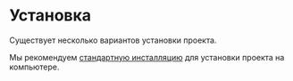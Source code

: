 # Установка
Существует несколько вариантов установки проекта.

Мы рекомендуем [стандартную инсталляцию](./installer.md) для установки проекта на компьютере.
